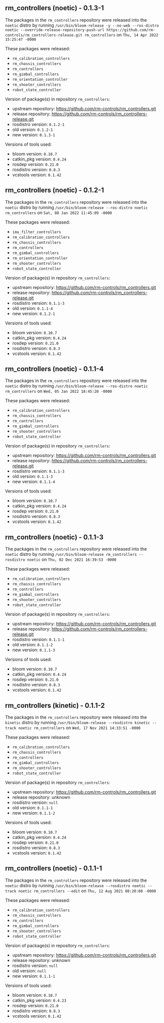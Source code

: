 ## rm_controllers (noetic) - 0.1.3-1

The packages in the `rm_controllers` repository were released into the `noetic` distro by running `/usr/bin/bloom-release -y --no-web --ros-distro noetic --override-release-repository-push-url https://github.com/rm-controls/rm_controllers-release.git rm_controllers` on `Thu, 14 Apr 2022 15:25:47 -0000`

These packages were released:
- `rm_calibration_controllers`
- `rm_chassis_controllers`
- `rm_controllers`
- `rm_gimbal_controllers`
- `rm_orientation_controller`
- `rm_shooter_controllers`
- `robot_state_controller`

Version of package(s) in repository `rm_controllers`:

- upstream repository: https://github.com/rm-controls/rm_controllers.git
- release repository: https://github.com/rm-controls/rm_controllers-release.git
- rosdistro version: `0.1.2-1`
- old version: `0.1.2-1`
- new version: `0.1.3-1`

Versions of tools used:

- bloom version: `0.10.7`
- catkin_pkg version: `0.4.24`
- rosdep version: `0.21.0`
- rosdistro version: `0.8.3`
- vcstools version: `0.1.42`


## rm_controllers (noetic) - 0.1.2-1

The packages in the `rm_controllers` repository were released into the `noetic` distro by running `/usr/bin/bloom-release --ros-distro noetic rm_controllers` on `Sat, 08 Jan 2022 11:45:09 -0000`

These packages were released:
- `imu_filter_controllers`
- `rm_calibration_controllers`
- `rm_chassis_controllers`
- `rm_controllers`
- `rm_gimbal_controllers`
- `rm_orientation_controller`
- `rm_shooter_controllers`
- `robot_state_controller`

Version of package(s) in repository `rm_controllers`:

- upstream repository: https://github.com/rm-controls/rm_controllers.git
- release repository: https://github.com/rm-controls/rm_controllers-release.git
- rosdistro version: `0.1.1-3`
- old version: `0.1.1-4`
- new version: `0.1.2-1`

Versions of tools used:

- bloom version: `0.10.7`
- catkin_pkg version: `0.4.24`
- rosdep version: `0.21.0`
- rosdistro version: `0.8.3`
- vcstools version: `0.1.42`


## rm_controllers (noetic) - 0.1.1-4

The packages in the `rm_controllers` repository were released into the `noetic` distro by running `/usr/bin/bloom-release --ros-distro noetic rm_controllers` on `Wed, 05 Jan 2022 18:45:20 -0000`

These packages were released:
- `rm_calibration_controllers`
- `rm_chassis_controllers`
- `rm_controllers`
- `rm_gimbal_controllers`
- `rm_shooter_controllers`
- `robot_state_controller`

Version of package(s) in repository `rm_controllers`:

- upstream repository: https://github.com/rm-controls/rm_controllers.git
- release repository: https://github.com/rm-controls/rm_controllers-release.git
- rosdistro version: `0.1.1-3`
- old version: `0.1.1-3`
- new version: `0.1.1-4`

Versions of tools used:

- bloom version: `0.10.7`
- catkin_pkg version: `0.4.24`
- rosdep version: `0.21.0`
- rosdistro version: `0.8.3`
- vcstools version: `0.1.42`


## rm_controllers (noetic) - 0.1.1-3

The packages in the `rm_controllers` repository were released into the `noetic` distro by running `/usr/bin/bloom-release rm_controllers --rosdistro noetic` on `Thu, 02 Dec 2021 16:39:53 -0000`

These packages were released:
- `rm_calibration_controllers`
- `rm_chassis_controllers`
- `rm_controllers`
- `rm_gimbal_controllers`
- `rm_shooter_controllers`
- `robot_state_controller`

Version of package(s) in repository `rm_controllers`:

- upstream repository: https://github.com/rm-controls/rm_controllers.git
- release repository: https://github.com/rm-controls/rm_controllers-release.git
- rosdistro version: `0.1.1-1`
- old version: `0.1.1-2`
- new version: `0.1.1-3`

Versions of tools used:

- bloom version: `0.10.7`
- catkin_pkg version: `0.4.24`
- rosdep version: `0.21.0`
- rosdistro version: `0.8.3`
- vcstools version: `0.1.42`


## rm_controllers (kinetic) - 0.1.1-2

The packages in the `rm_controllers` repository were released into the `kinetic` distro by running `/usr/bin/bloom-release --rosdistro kinetic --track noetic rm_controllers` on `Wed, 17 Nov 2021 14:33:51 -0000`

These packages were released:
- `rm_calibration_controllers`
- `rm_chassis_controllers`
- `rm_controllers`
- `rm_gimbal_controllers`
- `rm_shooter_controllers`
- `robot_state_controller`

Version of package(s) in repository `rm_controllers`:

- upstream repository: https://github.com/rm-controls/rm_controllers.git
- release repository: unknown
- rosdistro version: `null`
- old version: `0.1.1-1`
- new version: `0.1.1-2`

Versions of tools used:

- bloom version: `0.10.7`
- catkin_pkg version: `0.4.24`
- rosdep version: `0.21.0`
- rosdistro version: `0.8.3`
- vcstools version: `0.1.42`


## rm_controllers (noetic) - 0.1.1-1

The packages in the `rm_controllers` repository were released into the `noetic` distro by running `/usr/bin/bloom-release --rosdistro noetic --track noetic rm_controllers --edit` on `Thu, 12 Aug 2021 08:20:08 -0000`

These packages were released:
- `rm_calibration_controllers`
- `rm_chassis_controllers`
- `rm_controllers`
- `rm_gimbal_controllers`
- `rm_shooter_controllers`
- `robot_state_controller`

Version of package(s) in repository `rm_controllers`:

- upstream repository: https://github.com/rm-controls/rm_controllers.git
- release repository: unknown
- rosdistro version: `null`
- old version: `null`
- new version: `0.1.1-1`

Versions of tools used:

- bloom version: `0.10.7`
- catkin_pkg version: `0.4.23`
- rosdep version: `0.21.0`
- rosdistro version: `0.8.3`
- vcstools version: `0.1.42`


